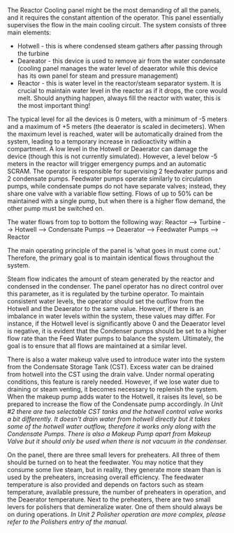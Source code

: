 The Reactor Cooling panel might be the most demanding of all the panels, and it requires the constant attention of the operator. This panel essentially supervises the flow in the main cooling circuit. The system consists of three main elements:

- Hotwell - this is where condensed steam gathers after passing through the turbine
- Deareator - this device is used to remove air from the water condensate (cooling panel manages the water level of deaerator while this device has its own panel for steam and pressure management)
- Reactor - this is water level in the reactor/steam separator system. It is crucial to maintain water level in the reactor as if it drops, the core would melt. Should anything happen, always fill the reactor with water, this is the most important thing!

The typical level for all the devices is 0 meters, with a minimum of -5 meters and a maximum of +5 meters (the deaerator is scaled in decimeters). When the maximum level is reached, water will be automatically drained from the system, leading to a temporary increase in radioactivity within a compartment. A low level in the Hotwell or Deaerator can damage the device (though this is not currently simulated). However, a level below -5 meters in the reactor will trigger emergency pumps and an automatic SCRAM. The operator is responsible for supervising 2 feedwater pumps and 2 condensate pumps. Feedwater pumps operate similarly to circulation pumps, while condensate pumps do not have separate valves; instead, they share one valve with a variable flow setting. Flows of up to 50% can be maintained with a single pump, but when there is a higher flow demand, the other pump must be switched on.

The water flows from top to bottom the following way:
Reactor --> Turbine --> Hotwell --> Condensate Pumps --> Deaerator --> Feedwater Pumps --> Reactor

The main operating principle of the panel is 'what goes in must come out.' Therefore, the primary goal is to maintain identical flows throughout the system.

Steam flow indicates the amount of steam generated by the reactor and condensed in the condenser. The panel operator has no direct control over this parameter, as it is regulated by the turbine operator. To maintain consistent water levels, the operator should set the outflow from the Hotwell and the Deaerator to the same value. However, if there is an imbalance in water levels within the system, these values may differ. For instance, if the Hotwell level is significantly above 0 and the Deaerator level is negative, it is evident that the Condenser pumps should be set to a higher flow rate than the Feed Water pumps to balance the system. Ultimately, the goal is to ensure that all flows are maintained at a similar level.

There is also a water makeup valve used to introduce water into the system from the Condensate Storage Tank (CST). Excess water can be drained from hotwell into the CST using the drain valve. Under normal operating conditions, this feature is rarely needed. However, if we lose water due to draining or steam venting, it becomes necessary to replenish the system. When the makeup pump adds water to the Hotwell, it raises its level, so be prepared to increase the flow of the Condensate pump accordingly. *In Unit #2 there are two selectable CST tanks and the hotwell control valve works a bit differently. It doesn't drain water from hotwell directly but it takes some of the hotwell water outflow, therefore it works only along with the Condensate Pumps. There is also a Makeup Pump apart from Makeup Valve but it should only be used when there is not vacuum in the condenser.*

On the panel, there are three small levers for preheaters. All three of them should be turned on to heat the feedwater. You may notice that they consume some live steam, but in reality, they generate more steam than is used by the preheaters, increasing overall efficiency. The feedwater temperature is also provided and depends on factors such as steam temperature, available pressure, the number of preheaters in operation, and the Deaerator temperature. Next to the preheaters, there are two small levers for polishers that demineralize water. One of them should always be on during operations. *In Unit 2 Polisher operation are more complex, please refer to the Polishers entry of the manual.*
